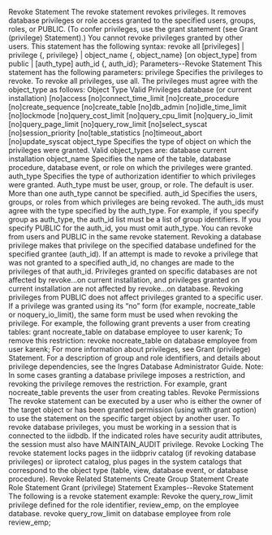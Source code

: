 Revoke Statement
The revoke statement revokes privileges. It removes database privileges or role access granted to the specified users, groups, roles, or PUBLIC. (To confer privileges, use the grant statement (see Grant (privilege) Statement).) You cannot revoke privileges granted by other users.
This statement has the following syntax:
revoke
          all [privileges] | privilege {, privilege} | object_name {, object_name}
          [on object_type]
          from public | [auth_type] auth_id {, auth_id};
Parameters--Revoke Statement
This statement has the following parameters:
privilege
Specifies the privileges to revoke. To revoke all privileges, use all. The privileges must agree with the object_type as follows:
Object Type
Valid Privileges
database (or current installation)
[no]access
[no]connect_time_limit
[no]create_procedure
[no]create_sequence
[no]create_table
[no]db_admin
[no]idle_time_limit
[no]lockmode
[no]query_cost_limit
[no]query_cpu_limit
[no]query_io_limit
[no]query_page_limit
[no]query_row_limit
[no]select_syscat
[no]session_priority
[no[table_statistics
[no]timeout_abort
[no]update_syscat
object_type
Specifies the type of object on which the privileges were granted. Valid object_types are:
database
current installation
object_name
Specifies the name of the table, database procedure, database event, or role on which the privileges were granted.
auth_type
Specifies the type of authorization identifier to which privileges were granted. Auth_type must be user, group, or role. The default is user. More than one auth_type cannot be specified.
auth_id
Specifies the users, groups, or roles from which privileges are being revoked. The auth_ids must agree with the type specified by the auth_type.
For example, if you specify group as auth_type, the auth_id list must be a list of group identifiers. If you specify PUBLIC for the auth_id, you must omit auth_type. You can revoke from users and PUBLIC in the same revoke statement.
Revoking a database privilege makes that privilege on the specified database undefined for the specified grantee (auth_id). If an attempt is made to revoke a privilege that was not granted to a specified auth_id, no changes are made to the privileges of that auth_id.
Privileges granted on specific databases are not affected by revoke...on current installation, and privileges granted on current installation are not affected by revoke...on database. Revoking privileges from PUBLIC does not affect privileges granted to a specific user.
If a privilege was granted using its “no” form (for example, nocreate_table or noquery_io_limit), the same form must be used when revoking the privilege. For example, the following grant prevents a user from creating tables:
grant nocreate_table on database employee
to user karenk;
To remove this restriction:
revoke nocreate_table on database employee
from user karenk;
For more information about privileges, see Grant (privilege) Statement. For a description of group and role identifiers, and details about privilege dependencies, see the Ingres Database Administrator Guide.
Note:  In some cases granting a database privilege imposes a restriction, and revoking the privilege removes the restriction. For example, grant nocreate_table prevents the user from creating tables.
Revoke Permissions
The revoke statement can be executed by a user who is either the owner of the target object or has been granted permission (using with grant option) to use the statement on the specific target object by another user. To revoke database privileges, you must be working in a session that is connected to the iidbdb. If the indicated roles have security audit attributes, the session must also have MAINTAIN_AUDIT privilege.
Revoke Locking
The revoke statement locks pages in the iidbpriv catalog (if revoking database privileges) or iiprotect catalog, plus pages in the system catalogs that correspond to the object type (table, view, database event, or database procedure).
Revoke Related Statements
Create Group Statement
Create Role Statement
Grant (privilege) Statement
Examples--Revoke Statement
The following is a revoke statement example:
Revoke the query_row_limit privilege defined for the role identifier, review_emp, on the employee database.
revoke query_row_limit on database employee
        from role review_emp;
